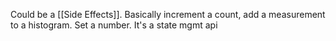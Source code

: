 Could be a [[Side Effects]]. Basically increment a count, add a measurement to a histogram. Set a number. It's a state mgmt api
